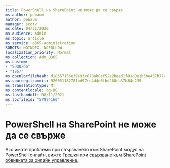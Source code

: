 ```yaml
---
title: PowerShell на SharePoint не може да се свърже
ms.author: pebaum
author: pebaum
manager: scotv
ms.date: 04/21/2020
ms.audience: Admin
ms.topic: article
ms.service: o365-administration
ROBOTS: NOINDEX, NOFOLLOW
localization_priority: Normal
ms.collection: Adm_O365
ms.custom:
- "9000266"
- "1867"
ms.openlocfilehash: d18557156e39e93c678ab8ef52e2beed1f81d0e1b5be437b77a3fdca34f3d353
ms.sourcegitcommit: 920051182781bd97ce4d4d6fbd268cb37b84d239
ms.translationtype: MT
ms.contentlocale: bg-BG
ms.lasthandoff: 08/11/2021
ms.locfileid: "57894160"
---
```

# <a name="sharepoint-powershell-unable-to-connect"></a>PowerShell на SharePoint не може да се свърже

Ако имате проблеми при свързването към SharePoint модул на PowerShell онлайн, вижте Грешки при [свързване към SharePoint обвивката за онлайн управление.](https://docs.microsoft.com/sharepoint/troubleshoot/administration/errors-connecting-to-management-shell)
